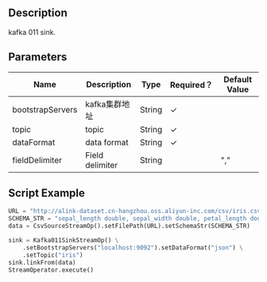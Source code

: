 ## Description
kafka 011 sink.

## Parameters
| Name | Description | Type | Required？ | Default Value |
| --- | --- | --- | --- | --- |
| bootstrapServers | kafka集群地址 | String | ✓ |  |
| topic | topic | String | ✓ |  |
| dataFormat | data format | String | ✓ |  |
| fieldDelimiter | Field delimiter | String |  | "," |


## Script Example
```python
URL = "http://alink-dataset.cn-hangzhou.oss.aliyun-inc.com/csv/iris.csv";
SCHEMA_STR = "sepal_length double, sepal_width double, petal_length double, petal_width double, category string";
data = CsvSourceStreamOp().setFilePath(URL).setSchemaStr(SCHEMA_STR)

sink = Kafka011SinkStreamOp() \
    .setBootstrapServers("localhost:9092").setDataFormat("json") \
    .setTopic("iris")
sink.linkFrom(data)
StreamOperator.execute()
```


